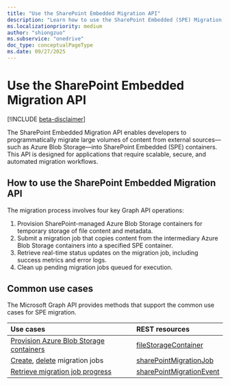 ```yaml
---
title: "Use the SharePoint Embedded Migration API"
description: "Learn how to use the SharePoint Embedded (SPE) Migration APIs in Microsoft Graph to import content to SPE containers."
ms.localizationpriority: medium
author: "shiongzuo"
ms.subservice: "onedrive"
doc_type: conceptualPageType
ms.date: 09/27/2025
---
```


# Use the SharePoint Embedded Migration API

[!INCLUDE [beta-disclaimer](../../includes/beta-disclaimer.md)]

The SharePoint Embedded Migration API enables developers to programmatically migrate large volumes of content from external sources—such as Azure Blob Storage—into SharePoint Embedded (SPE) containers. This API is designed for applications that require scalable, secure, and automated migration workflows.

## How to use the SharePoint Embedded Migration API

The migration process involves four key Graph API operations:

1. Provision SharePoint-managed Azure Blob Storage containers for temporary storage of file content and metadata.
2. Submit a migration job that copies content from the intermediary Azure Blob Storage containers into a specified SPE container.
3. Retrieve real-time status updates on the migration job, including success metrics and error logs.
4. Clean up pending migration jobs queued for execution.

## Common use cases

The Microsoft Graph API provides methods that support the common use cases for SPE migration.

| Use cases                                                                                              | REST resources                                                        |
| :----------------------------------------------------------------------------------------------------- | :-------------------------------------------------------------------- |
| [Provision Azure Blob Storage containers](../api/filestoragecontainer-provisionmigrationcontainers.md) | [fileStorageContainer](../resources/filestoragecontainer.md)          |
| [Create](../api/filestoragecontainer-post-migrationjobs.md), [delete](../api/sharepointmigrationjob-delete.md) migration jobs   | [sharePointMigrationJob](../resources/sharepointmigrationjob.md)      |
| [Retrieve migration job progress](../api/sharepointmigrationjob-list-progressevents.md)                | [sharePointMigrationEvent](../resources/sharepointmigrationevent.md)  |

